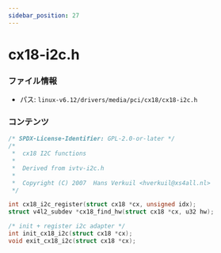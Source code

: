```yaml
---
sidebar_position: 27
---
```

# cx18-i2c.h

### ファイル情報

- パス: `linux-v6.12/drivers/media/pci/cx18/cx18-i2c.h`

### コンテンツ

```h
/* SPDX-License-Identifier: GPL-2.0-or-later */
/*
 *  cx18 I2C functions
 *
 *  Derived from ivtv-i2c.h
 *
 *  Copyright (C) 2007  Hans Verkuil <hverkuil@xs4all.nl>
 */

int cx18_i2c_register(struct cx18 *cx, unsigned idx);
struct v4l2_subdev *cx18_find_hw(struct cx18 *cx, u32 hw);

/* init + register i2c adapter */
int init_cx18_i2c(struct cx18 *cx);
void exit_cx18_i2c(struct cx18 *cx);

```
